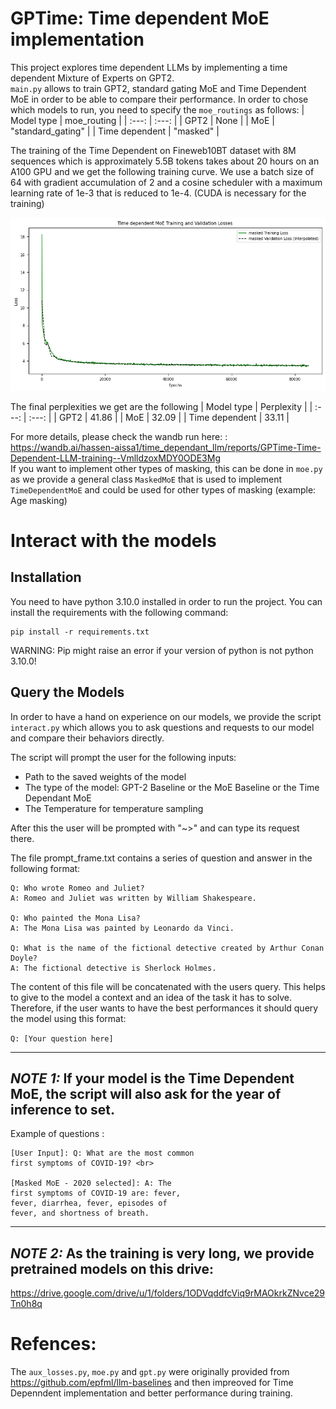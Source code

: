 # GPTime: Time dependent MoE implementation




This project explores time dependent LLMs by implementing a time dependent Mixture of Experts on GPT2. <br>
`main.py` allows to train GPT2, standard gating MoE and Time Dependent MoE in order to be able to compare their performance. 
In order to chose which models to run, you need to specify the `moe_routings` as follows:
| Model type | moe_routing    |
| :---:   | :---: |
| GPT2 | None   | 
| MoE    | "standard_gating" |
| Time dependent    | "masked" |

The training of the Time Dependent on Fineweb10BT dataset with 8M sequences which is approximately 5.5B tokens takes about 20 hours on an A100 GPU and we get the following training curve.
We use a batch size of 64 with gradient accumulation of 2 and a cosine scheduler with a maximum learning rate of 1e-3 that is reduced to 1e-4. (CUDA is necessary for the training)<br>


![Time dependent training curve](assets/time_dependent.png)

The final perplexities we get are the following
| Model type | Perplexity    |
| :---:   | :---: |
| GPT2 | 41.86  | 
| MoE    | 32.09 |
| Time dependent    | 33.11 |

For more details, please check the wandb run here: : https://wandb.ai/hassen-aissa1/time_dependant_llm/reports/GPTime-Time-Dependent-LLM-training--VmlldzoxMDY0ODE3Mg<br>
If you want to implement other types of masking, this can be done in `moe.py` as we provide a general class `MaskedMoE` that is used to implement `TimeDependentMoE` and could be used for other types of masking (example: Age masking)
# Interact with the models

## Installation
You need to have python 3.10.0 installed in order to run the project.
You can install the requirements with the following command:
```
pip install -r requirements.txt 
```
WARNING: Pip might raise an error if your version of python is not python 3.10.0!
## Query the Models
In order to have a hand on experience on our models, we provide the script `interact.py` which allows you to ask questions and requests to our model and compare their behaviors directly. 

The script will prompt the user for the following inputs:
- Path to the saved weights of the model
- The type of the model: GPT-2 Baseline or the MoE Baseline or the Time Dependant MoE
- The Temperature for temperature sampling

After this the user will be prompted with "~>" and can type its request there.

The file prompt_frame.txt contains a series of question and answer in the following format:
```
Q: Who wrote Romeo and Juliet?  
A: Romeo and Juliet was written by William Shakespeare.

Q: Who painted the Mona Lisa?  
A: The Mona Lisa was painted by Leonardo da Vinci.

Q: What is the name of the fictional detective created by Arthur Conan Doyle?  
A: The fictional detective is Sherlock Holmes.
```
The content of this file will be concatenated with the users query. This helps to give to the model a context and an idea of the task it has to solve.
Therefore, if the user wants to have the best performances it should query the model using this format: 

```Q: [Your question here]```

---
***NOTE 1:***
If your model is the Time Dependent MoE, the script will also ask for the year of inference to set.<br>
---
Example of questions : 
```
[User Input]: Q: What are the most common
first symptoms of COVID-19? <br>

[Masked MoE - 2020 selected]: A: The
first symptoms of COVID-19 are: fever,
fever, diarrhea, fever, episodes of
fever, and shortness of breath.
```


---
***NOTE 2:***
As the training is very long, we provide pretrained models on this drive:
---
https://drive.google.com/drive/u/1/folders/1ODVqddfcViq9rMAOkrkZNvce29Tn0h8q

# Refences:
The `aux_losses.py`, `moe.py` and `gpt.py` were originally provided from https://github.com/epfml/llm-baselines and then impreoved for Time Depenndent implementation and better performance during training.


